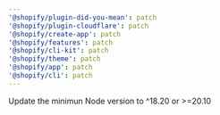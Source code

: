 ```yaml
---
'@shopify/plugin-did-you-mean': patch
'@shopify/plugin-cloudflare': patch
'@shopify/create-app': patch
'@shopify/features': patch
'@shopify/cli-kit': patch
'@shopify/theme': patch
'@shopify/app': patch
'@shopify/cli': patch
---
```


Update the minimun Node version to ^18.20 or >=20.10
